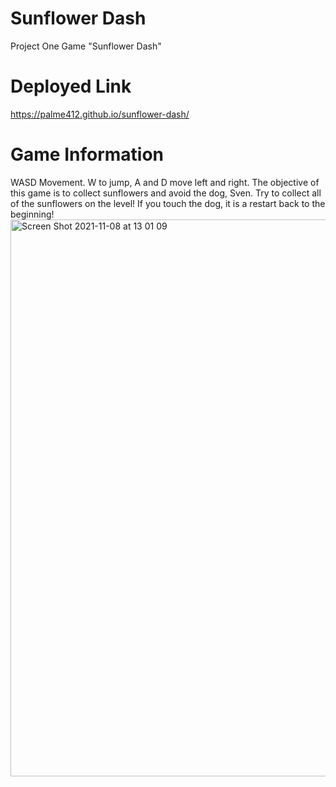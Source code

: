 # Sunflower Dash
Project One Game
"Sunflower Dash"

# Deployed Link
https://palme412.github.io/sunflower-dash/

# Game Information
WASD Movement. W to jump, A and D move left and right.
The objective of this game is to collect sunflowers and avoid the dog, Sven. Try to collect all
of the sunflowers on the level! If you touch the dog, it is a restart back to the beginning!
<img width="891" alt="Screen Shot 2021-11-08 at 13 01 09" src="https://user-images.githubusercontent.com/82485216/141840418-77b6c240-5168-41c1-b760-c58ea43bb2b3.png">
